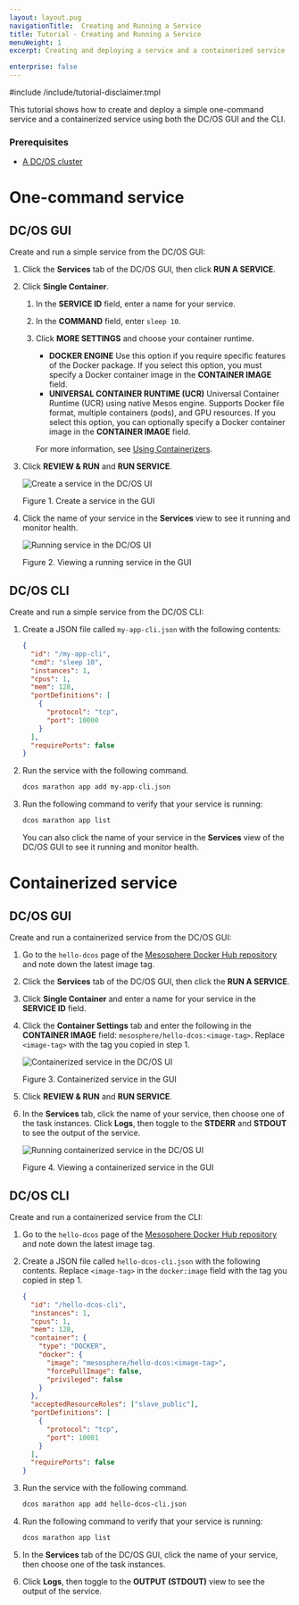```yaml
---
layout: layout.pug
navigationTitle:  Creating and Running a Service
title: Tutorial - Creating and Running a Service
menuWeight: 1
excerpt: Creating and deploying a service and a containerized service

enterprise: false
---
```


#include /include/tutorial-disclaimer.tmpl


This tutorial shows how to create and deploy a simple one-command service and a containerized service using both the DC/OS GUI and the CLI.

### Prerequisites
- [A DC/OS cluster](/mesosphere/dcos/1.12/installing/)

# One-command service

## DC/OS GUI

Create and run a simple service from the DC/OS GUI:

1. Click the **Services** tab of the DC/OS GUI, then click **RUN A SERVICE**.
1. Click **Single Container**.

   1. In the **SERVICE ID** field, enter a name for your service.
   1. In the **COMMAND** field, enter `sleep 10`.
   1. Click **MORE SETTINGS** and choose your container runtime.

      -  **DOCKER ENGINE** Use this option if you require specific features of the Docker package. If you select this option, you must specify a Docker container image in the **CONTAINER IMAGE** field.
      -  **UNIVERSAL CONTAINER RUNTIME (UCR)**  Universal Container Runtime (UCR) using native Mesos engine. Supports Docker file format, multiple containers (pods), and GPU resources. If you select this option, you can optionally specify a Docker container image in the **CONTAINER IMAGE** field.

      For more information, see [Using Containerizers](/mesosphere/dcos/1.12/deploying-services/containerizers/).

1. Click **REVIEW & RUN** and **RUN SERVICE**.

    ![Create a service in the DC/OS UI](/mesosphere/dcos/1.12/img/deploy-svs-ui.png)

    Figure 1. Create a service in the GUI

1. Click the name of your service in the **Services** view to see it running and monitor health.

    ![Running service in the DC/OS UI](/mesosphere/dcos/1.12/img/GUI-Services-Running_Services_View-1_12.png)

    Figure 2. Viewing a running service in the GUI

## DC/OS CLI

Create and run a simple service from the DC/OS CLI:

1.  Create a JSON file called `my-app-cli.json` with the following contents:

    ```json
    {
      "id": "/my-app-cli",
      "cmd": "sleep 10",
      "instances": 1,
      "cpus": 1,
      "mem": 128,
      "portDefinitions": [
        {
          "protocol": "tcp",
          "port": 10000
        }
      ],
      "requirePorts": false
    }
    ```

1.  Run the service with the following command.

    ```bash
    dcos marathon app add my-app-cli.json
    ```

1.  Run the following command to verify that your service is running:

    ```bash
    dcos marathon app list
    ```

    You can also click the name of your service in the **Services** view of the DC/OS GUI to see it running and monitor health.

# Containerized service

## DC/OS GUI

Create and run a containerized service from the DC/OS GUI:

1.  Go to the `hello-dcos` page of the [Mesosphere Docker Hub repository](https://hub.docker.com/r/mesosphere/hello-dcos/tags/) and note down the latest image tag.
1.  Click the **Services** tab of the DC/OS GUI, then click the **RUN A SERVICE**.
1.  Click **Single Container** and enter a name for your service in the **SERVICE ID** field.
1.  Click the **Container Settings** tab and enter the following in the **CONTAINER IMAGE** field: `mesosphere/hello-dcos:<image-tag>`. Replace `<image-tag>` with the tag you copied in step 1.

    ![Containerized service in the DC/OS UI](/mesosphere/dcos/1.12/img/deploy-container-ui.png)

    Figure 3. Containerized service in the GUI

1.  Click **REVIEW & RUN** and **RUN SERVICE**.
1.  In the **Services** tab, click the name of your service, then choose one of the task instances. Click **Logs**, then toggle to the **STDERR** and **STDOUT** to see the output of the service.

    ![Running containerized service in the DC/OS UI](/mesosphere/dcos/1.12/img/container-running-ui.png)

    Figure 4. Viewing a containerized service in the GUI

## DC/OS CLI

Create and run a containerized service from the CLI:


1.  Go to the `hello-dcos` page of the [Mesosphere Docker Hub repository](https://hub.docker.com/r/mesosphere/hello-dcos/tags/) and note down the latest image tag.
1.  Create a JSON file called `hello-dcos-cli.json` with the following contents. Replace `<image-tag>` in the `docker:image` field with the tag you copied in step 1.

    ```json
    {
      "id": "/hello-dcos-cli",
      "instances": 1,
      "cpus": 1,
      "mem": 128,
      "container": {
        "type": "DOCKER",
        "docker": {
          "image": "mesosphere/hello-dcos:<image-tag>",
          "forcePullImage": false,
          "privileged": false
        }
      },
      "acceptedResourceRoles": ["slave_public"],
      "portDefinitions": [
        {
          "protocol": "tcp",
          "port": 10001
        }
      ],
      "requirePorts": false
    }
    ```

1.  Run the service with the following command.

    ```bash
    dcos marathon app add hello-dcos-cli.json
    ```

1.  Run the following command to verify that your service is running:

    ```bash
    dcos marathon app list
    ```

1. In the **Services** tab of the DC/OS GUI, click the name of your service, then choose one of the task instances.
1. Click **Logs**, then toggle to the **OUTPUT (STDOUT)** view to see the output of the service.
